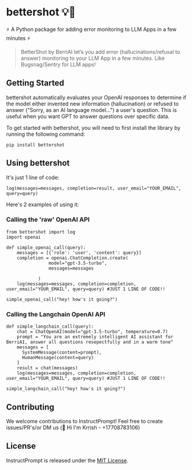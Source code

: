 # bettershot 💡🚀

⚡️ A Python package for adding error monitoring to LLM Apps in a few minutes ⚡

>BetterShot by BerriAI let’s you add error (hallucinations/refusal to answer) monitoring to your LLM App in a few minutes. Like Bugsnag/Sentry for LLM apps!

## Getting Started 

bettershot automatically evaluates your OpenAI responses to determine if the model either invented new information (hallucination) or refused to answer ("Sorry, as an AI language model...") a user's question. This is useful when you want GPT to answer questions over specific data. 

To get started with bettershot, you will need to first install the library by running the following command:

`pip install bettershot`

## Using bettershot

It's just 1 line of code: 

`log(messages=messages, completion=result, user_email="YOUR_EMAIL", query=query)`

Here's 2 examples of using it: 

### Calling the 'raw' OpenAI API
```
from bettershot import log
import openai 

def simple_openai_call(query):
    messages = [{'role': 'user', 'content': query}]
    completion = openai.ChatCompletion.create(
                model="gpt-3.5-turbo",
                messages=messages
    
            )
    log(messages=messages, completion=completion, user_email="YOUR_EMAIL", query=query) #JUST 1 LINE OF CODE!! 

simple_openai_call("hey! how's it going?")
```

### Calling the Langchain OpenAI API 

```
def simple_langchain_call(query):
    chat = ChatOpenAI(model="gpt-3.5-turbo", temperature=0.7)
    prompt = "You are an extremely intelligent AI assistant for BerriAI, answer all questions resepectfully and in a warm tone"
    messages = [
      SystemMessage(content=prompt),
      HumanMessage(content=query)
    ]
    result = chat(messages)
    log(messages=messages, completion=completion, user_email="YOUR_EMAIL", query=query) #JUST 1 LINE OF CODE!! 

simple_langchain_call("hey! how's it going?")
```

## Contributing

We welcome contributions to InstructPrompt! Feel free to create issues/PR's/or DM us (👋 Hi I'm Krrish - +17708783106)

## License

InstructPrompt is released under the [MIT License](https://github.com/instructprompt/readme/blob/master/LICENSE).

